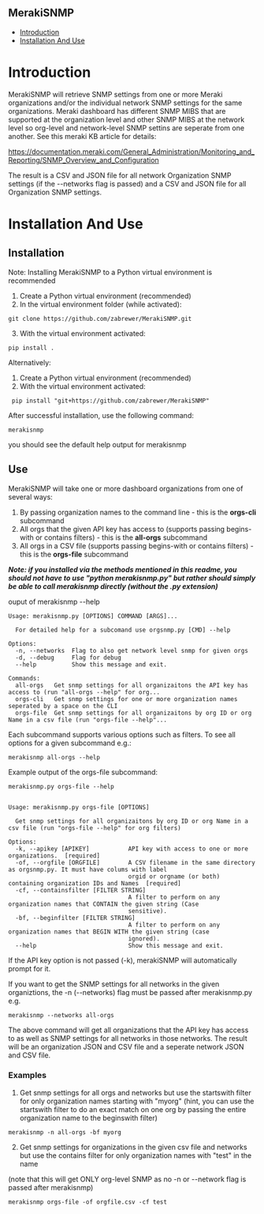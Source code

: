 MerakiSNMP
-----------------  
- [Introduction](#Introduction)
- [Installation And Use](#installation-and-use)

# Introduction

MerakiSNMP will retrieve SNMP settings from one or more Meraki organizations and/or the individual network SNMP settings for the same organizations. Meraki dashboard has different SNMP MIBS that are supported at the organization level and other SNMP MIBS at the network level so org-level and network-level SNMP settins are seperate from one another.  See this meraki KB article for details: 

https://documentation.meraki.com/General_Administration/Monitoring_and_Reporting/SNMP_Overview_and_Configuration

The result is a CSV and JSON file for all network Organization SNMP settings (if the --networks flag is passed) and a CSV and JSON file for all Organization SNMP settings.

# Installation And Use

## Installation

Note: Installing MerakiSNMP to a Python virtual environment is recommended

1) Create a Python virtual environment (recommended)
2) In the virtual environment folder (while activated):
``` 
git clone https://github.com/zabrewer/MerakiSNMP.git
``` 
3) With the virtual environment activated:
``` 
pip install .
``` 

Alternatively:
1) Create a Python virtual environment (recommended)
2) With the virtual environment activated:
```
 pip install "git+https://github.com/zabrewer/MerakiSNMP"
```
After successful installation, use the following command:

```
merakisnmp
```
you should see the default help output for merakisnmp

## Use

MerakiSNMP will take one or more dashboard organizations from one of several ways:
1) By passing organization names to the command line - this is the **orgs-cli** subcommand
2) All orgs that the given API key has access to (supports passing begins-with or contains filters) - this is the **all-orgs** subcommand
3) All orgs in a CSV file (supports passing begins-with or contains filters) - this is the **orgs-file** subcommand

***Note: if you installed via the methods mentioned in this readme, you should not have to use "python merakisnmp.py" but rather should simply be able to call merakisnmp directly (without the .py extension)***

ouput of merakisnmp --help
```
Usage: merakisnmp.py [OPTIONS] COMMAND [ARGS]...

  For detailed help for a subcomand use orgsnmp.py [CMD] --help

Options:
  -n, --networks  Flag to also get network level snmp for given orgs
  -d, --debug     Flag for debug
  --help          Show this message and exit.

Commands:
  all-orgs   Get snmp settings for all organizaitons the API key has access to (run "all-orgs --help" for org...
  orgs-cli   Get snmp settings for one or more organization names seperated by a space on the CLI
  orgs-file  Get snmp settings for all organizaitons by org ID or org Name in a csv file (run "orgs-file --help"...
```

Each subcommand supports various options such as filters.  To see all options for a given subcommand e.g.:
```
merakisnmp all-orgs --help
```

Example output of the orgs-file subcommand:
```
merakisnmp.py orgs-file --help


Usage: merakisnmp.py orgs-file [OPTIONS]

  Get snmp settings for all organizaitons by org ID or org Name in a csv file (run "orgs-file --help" for org filters)

Options:
  -k, --apikey [APIKEY]           API key with access to one or more organizations.  [required]
  -of, --orgfile [ORGFILE]        A CSV filename in the same directory as orgsnmp.py. It must have colums with label
                                  orgid or orgname (or both) containing organization IDs and Names  [required]
  -cf, --containsfilter [FILTER STRING]
                                  A filter to perform on any organization names that CONTAIN the given string (Case
                                  sensitive).
  -bf, --beginfilter [FILTER STRING]
                                  A filter to perform on any organization names that BEGIN WITH the given string (case
                                  ignored).
  --help                          Show this message and exit.
```


If the API key option is not passed (-k), merakiSNMP will automatically prompt for it.

If you want to get the SNMP settings for all networks in the given organiztions, the -n (--networks) flag must be passed after merakisnmp.py e.g.
```
merakisnmp --networks all-orgs
```

The above command will get all organizations that the API key has access to as well as SNMP settings for all networks in those networks.  The result will be an organization JSON and CSV file and a seperate network JSON and CSV file.

### Examples

1) Get snmp settings for all orgs and networks but use the startswith filter for only organization names starting with "myorg" (hint, you can use the startswith filter to do an exact match on one org by passing the entire organization name to the beginswith filter)

```
merakisnmp -n all-orgs -bf myorg 
```

2) Get snmp settings for organizations in the given csv file and networks but use the contains filter for only organization names with "test" in the name

(note that this will get ONLY org-level SNMP as no -n or --network flag is passed after merakisnmp)

```
merakisnmp orgs-file -of orgfile.csv -cf test
```


